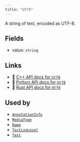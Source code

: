 ```yaml
---
title: "Utf8"
---
```


A string of text, encoded as UTF-8.

## Fields

* value: `string`

## Links
 * 🌊 [C++ API docs for `Utf8`](https://ref.rerun.io/docs/cpp/stable/structrerun_1_1datatypes_1_1Utf8.html)
 * 🐍 [Python API docs for `Utf8`](https://ref.rerun.io/docs/python/stable/common/datatypes#rerun.datatypes.Utf8)
 * 🦀 [Rust API docs for `Utf8`](https://docs.rs/rerun/latest/rerun/datatypes/struct.Utf8.html)


## Used by

* [`AnnotationInfo`](../datatypes/annotation_info.md)
* [`MediaType`](../components/media_type.md)
* [`Name`](../components/name.md)
* [`TextLogLevel`](../components/text_log_level.md)
* [`Text`](../components/text.md)
